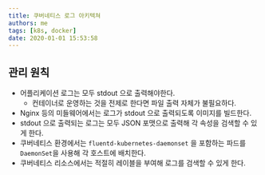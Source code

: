```yaml
---
title: 쿠버네티스 로그 아키텍쳐
authors: me
tags: [k8s, docker]
date: 2020-01-01 15:53:58
---
```


## 관리 원칙

- 어플리케이션 로그는 모두 stdout 으로 출력해야한다.
  - 컨테이너로 운영하는 것을 전제로 한다면 파일 출력 자체가 불필요하다.
- Nginx 등의 미들웨어에서는 로그가 stdout 으로 출력되도록 이미지를 빌드한다.
- stdout 으로 출력되는 로그는 모두 JSON 포맷으로 출력해 각 속성을 검색할 수 있게 한다.
- 쿠버네티스 환경에서는 `fluentd-kubernetes-daemonset` 을 포함하는 파드를 `DaemonSet`을 사용해 각 호스트에 배치한다.
- 쿠버네티스 리소스에서는 적절히 레이블을 부여해 로그를 검색할 수 있게 한다.
